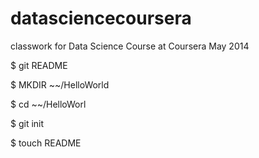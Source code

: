 datasciencecoursera
===================

classwork for Data Science Course at Coursera May 2014

$ git README

$ MKDIR ~~/HelloWorld

$ cd ~~/HelloWorl

$ git init

$ touch README


